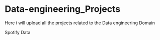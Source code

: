 # Data-engineering_Projects 

Here i will upload all the projects related to the Data engineering Domain 

Spotify Data
